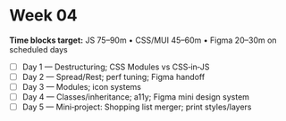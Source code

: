 # Week 04

**Time blocks target:** JS 75–90m • CSS/MUI 45–60m • Figma 20–30m on scheduled days

- [ ] Day 1 — Destructuring; CSS Modules vs CSS‑in‑JS
- [ ] Day 2 — Spread/Rest; perf tuning; Figma handoff
- [ ] Day 3 — Modules; icon systems
- [ ] Day 4 — Classes/inheritance; a11y; Figma mini design system
- [ ] Day 5 — Mini‑project: Shopping list merger; print styles/layers
